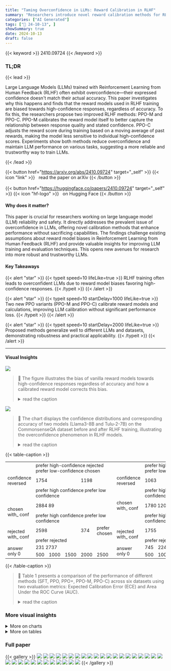 ```yaml
---
title: "Taming Overconfidence in LLMs: Reward Calibration in RLHF"
summary: "Researchers introduce novel reward calibration methods for RLHF, effectively reducing LLM overconfidence and enhancing reliability without sacrificing performance."
categories: ["AI Generated"]
tags: ["🔖 24-10-13", ]
showSummary: true
date: 2024-10-13
draft: false
---
```


{{< keyword >}} 2410.09724 {{< /keyword >}}

### TL;DR


{{< lead >}}

Large Language Models (LLMs) trained with Reinforcement Learning from Human Feedback (RLHF) often exhibit overconfidence—their expressed confidence doesn't match their actual accuracy. This paper investigates why this happens and finds that the reward models used in RLHF training are biased towards high-confidence responses, regardless of accuracy.  To fix this, the researchers propose two improved RLHF methods: PPO-M and PPO-C. PPO-M calibrates the reward model itself to better capture the relationship between response quality and stated confidence. PPO-C adjusts the reward score during training based on a moving average of past rewards, making the model less sensitive to individual high-confidence scores. Experiments show both methods reduce overconfidence and maintain LLM performance on various tasks, suggesting a more reliable and trustworthy way to train LLMs.

{{< /lead >}}


{{< button href="https://arxiv.org/abs/2410.09724" target="_self" >}}
{{< icon "link" >}} &nbsp; read the paper on arXiv
{{< /button >}}
<br><br>
{{< button href="https://huggingface.co/papers/2410.09724" target="_self" >}}
{{< icon "hf-logo" >}} &nbsp; on Hugging Face
{{< /button >}}

#### Why does it matter?
This paper is crucial for researchers working on large language model (LLM) reliability and safety.  It directly addresses the prevalent issue of overconfidence in LLMs, offering novel calibration methods that enhance performance without sacrificing capabilities.  The findings challenge existing assumptions about reward model biases in Reinforcement Learning from Human Feedback (RLHF) and provide valuable insights for improving LLM training and evaluation techniques. This opens new avenues for research into more robust and trustworthy LLMs.
#### Key Takeaways

{{< alert "star" >}}
{{< typeit speed=10 lifeLike=true >}} RLHF training often leads to overconfident LLMs due to reward model biases favoring high-confidence responses. {{< /typeit >}}
{{< /alert >}}

{{< alert "star" >}}
{{< typeit speed=10 startDelay=1000 lifeLike=true >}} Two new PPO variants (PPO-M and PPO-C) calibrate reward models and calculations, improving LLM calibration without significant performance loss. {{< /typeit >}}
{{< /alert >}}

{{< alert "star" >}}
{{< typeit speed=10 startDelay=2000 lifeLike=true >}} Proposed methods generalize well to different LLMs and datasets, demonstrating robustness and practical applicability. {{< /typeit >}}
{{< /alert >}}

------
#### Visual Insights



![](https://ai-paper-reviewer.com/2410.09724/figures_2_0.png)

> 🔼 The figure illustrates the bias of vanilla reward models towards high-confidence responses regardless of accuracy and how a calibrated reward model corrects this bias.
> <details>
> <summary>read the caption</summary>
> Figure 1: (Top): Illustration of verbalized confidence generation. An LLM incorrectly answers a question with high confidence. (Bottom): Comparison between reward scores from a vanilla-trained reward model Llama-3-8b-rm-mixture and our calibrated reward model Llama-3-8b-crm. The vanilla model shows bias towards high confidence though the answer is incorrect. Our calibrated reward model correctly assigns a higher reward to the low confidence for the incorrect answer.
> </details>





![](https://ai-paper-reviewer.com/2410.09724/charts_3_0.png)

> 🔼 The chart displays the confidence distributions and corresponding accuracy of two models (Llama3-8B and Tulu-2-7B) on the CommonsenseQA dataset before and after RLHF training, illustrating the overconfidence phenomenon in RLHF models.
> <details>
> <summary>read the caption</summary>
> Figure 2: Confidence distributions and corresponding accuracy of two models on CommonsenseQA before and after RLHF. Darker color means more samples fall in that confidence bin. The red dashed line indicates perfect calibration.
> </details>





{{< table-caption >}}
<table id='2' style='font-size:14px'><tr><td></td><td colspan="5">prefer high-confidence rejected prefer low-confidence chosen</td><td></td><td colspan="5">prefer high-confidence rejected prefer low-confidence chosen</td></tr><tr><td>confidence reversed</td><td colspan="3">1754</td><td colspan="2">1198</td><td>confidence reversed</td><td colspan="2">1063</td><td colspan="3">1922</td></tr><tr><td></td><td colspan="5">prefer high confidence prefer low confidence</td><td></td><td colspan="5">prefer high confidence prefer low confidence</td></tr><tr><td rowspan="2">chosen with_ conf</td><td colspan="5">2884 89</td><td>chosen with_ conf</td><td colspan="5">1780 1205</td></tr><tr><td colspan="5">prefer high confidence prefer low confidence</td><td></td><td colspan="5">prefer high confidence prefer low confidence</td></tr><tr><td rowspan="2">rejected with_ conf</td><td colspan="3">2598</td><td>374</td><td>prefer chosen</td><td rowspan="2">rejected with_ conf</td><td colspan="3">1755</td><td colspan="2">1222</td></tr><tr><td colspan="5">prefer rejected</td><td colspan="5">prefer rejected prefer chosen</td></tr><tr><td rowspan="2">answer only 0</td><td colspan="5">231 2737</td><td rowspan="2">answer only 0</td><td>745</td><td colspan="4">2240</td></tr><tr><td>500</td><td>1000</td><td>1500</td><td>2000</td><td>2500</td><td>500</td><td>1000</td><td>1500</td><td>2000</td><td>2500</td></tr></table>{{< /table-caption >}}

> 🔼 Table 1 presents a comparison of the performance of different methods (SFT, PPO, PPO+, PPO-M, PPO-C) across six datasets using two evaluation metrics: Expected Calibration Error (ECE) and Area Under the ROC Curve (AUC).
> <details>
> <summary>read the caption</summary>
> Table 1: Performance comparison across various methods on six datasets. SFT: Supervised Fine-Tuned checkpoints, serving as the starting points for all methods. PPO†: an ablation of our PPO-M method which uses vanilla reward model in PPO training but on our modified dataset (with confidence-query system prompts).
> </details>



### More visual insights



<details>
<summary>More on charts
</summary>


![](https://ai-paper-reviewer.com/2410.09724/charts_7_0.png)

> 🔼 The chart compares preference distributions for calibrated versus pre-calibrated reward models across conditions where responses were chosen or rejected, and confidence scores were high or low.
> <details>
> <summary>read the caption</summary>
> Figure 20: Comparison of preference distributions between the calibrated reward model Llama-3-8b-crm and the pre-calibrated version Llama-3-8b-rm-mixture on two modes: CHOSEN_WITH_CONF and REJECTED_WITH_CONF.
> </details>


![](https://ai-paper-reviewer.com/2410.09724/charts_25_0.png)

> 🔼 The chart displays the confidence distributions and corresponding accuracy of two models (Llama-3-8B and Tulu-2-7B) on the CommonsenseQA dataset before and after RLHF training, illustrating the overconfidence phenomenon in RLHF-LLMs.
> <details>
> <summary>read the caption</summary>
> Figure 2: Confidence distributions and corresponding accuracy of two models on CommonsenseQA before and after RLHF. Darker color means more samples fall in that confidence bin. The red dashed line indicates perfect calibration.
> </details>


![](https://ai-paper-reviewer.com/2410.09724/charts_25_1.png)

> 🔼 Figure 2 presents the confidence distributions and corresponding accuracy of two models (Llama-3-8B and Tulu-2-7B) on CommonsenseQA, comparing their performance before and after RLHF training.
> <details>
> <summary>read the caption</summary>
> Figure 2: Confidence distributions and corresponding accuracy of two models on CommonsenseQA before and after RLHF. Darker color means more samples fall in that confidence bin. The red dashed line indicates perfect calibration.
> </details>


![](https://ai-paper-reviewer.com/2410.09724/charts_25_2.png)

> 🔼 The chart displays the accuracy within confidence bins for two language models (Llama-3-8b and Tulu-2) on a professional knowledge dataset, before and after reinforcement learning from human feedback (RLHF).
> <details>
> <summary>read the caption</summary>
> Figure 14: Confidence distributions of two models on Professional Knowledge before and after RLHF.
> </details>


![](https://ai-paper-reviewer.com/2410.09724/charts_25_3.png)

> 🔼 The chart displays the confidence distributions and corresponding accuracy of two models (Llama-3-8B and Tulu-2-7B) on CommonsenseQA before and after RLHF, showing the overconfidence phenomenon in RLHF models.
> <details>
> <summary>read the caption</summary>
> Figure 2: Confidence distributions and corresponding accuracy of two models on CommonsenseQA before and after RLHF. Darker color means more samples fall in that confidence bin. The red dashed line indicates perfect calibration.
> </details>


![](https://ai-paper-reviewer.com/2410.09724/charts_25_4.png)

> 🔼 The chart displays the accuracy within bins versus confidence for two models (Llama-3-8b and Tulu-2) on the Professional Knowledge dataset, before and after Reinforcement Learning from Human Feedback (RLHF).
> <details>
> <summary>read the caption</summary>
> Figure 14: Confidence distributions of two models on Professional Knowledge before and after RLHF.
> </details>


![](https://ai-paper-reviewer.com/2410.09724/charts_25_5.png)

> 🔼 The chart displays the confidence distributions and corresponding accuracy of two models (Llama3-8B and Tulu-2-7B) on the CommonsenseQA dataset before and after RLHF training, illustrating the overconfidence phenomenon in RLHF-LLMs.
> <details>
> <summary>read the caption</summary>
> Figure 2: Confidence distributions and corresponding accuracy of two models on CommonsenseQA before and after RLHF. Darker color means more samples fall in that confidence bin. The red dashed line indicates perfect calibration.
> </details>


![](https://ai-paper-reviewer.com/2410.09724/charts_26_0.png)

> 🔼 The chart displays the confidence distributions and accuracy of two models (Llama-3-8B and Tulu-2-7B) on the CommonsenseQA dataset before and after Reinforcement Learning from Human Feedback (RLHF), showing the overconfidence phenomenon in RLHF models.
> <details>
> <summary>read the caption</summary>
> Figure 2: Confidence distributions and corresponding accuracy of two models on CommonsenseQA before and after RLHF. Darker color means more samples fall in that confidence bin. The red dashed line indicates perfect calibration.
> </details>


![](https://ai-paper-reviewer.com/2410.09724/charts_26_1.png)

> 🔼 The chart displays the confidence distributions and corresponding accuracy of two models (Llama3-8B and Tulu-2-7B) on the CommonsenseQA dataset before and after RLHF training, illustrating the overconfidence phenomenon in RLHF-LLMs.
> <details>
> <summary>read the caption</summary>
> Figure 2: Confidence distributions and corresponding accuracy of two models on CommonsenseQA before and after RLHF. Darker color means more samples fall in that confidence bin. The red dashed line indicates perfect calibration.
> </details>


![](https://ai-paper-reviewer.com/2410.09724/charts_27_0.png)

> 🔼 The chart displays the preference distributions of two reward models (ArmoRM-Llama3-8B-v0.1 and Tulu-2-DPO-7B) across four different conditions showing the models' bias toward high-confidence responses regardless of the response's correctness.
> <details>
> <summary>read the caption</summary>
> Figure 3: Preference distributions for ArmoRM-Llama3-8B-v0.1, a reward model for PPO training (left) and Tulu-2-DPO-7B, a DPO model (right) on the modified RewardBench dataset across four modes. From top to bottom: CONFIDENCE_REVERSED, CHOSEN_WITH_CONF, REJECTED_WITH_CONF, ANSWER_ONLY. Red bar indicates the preference for a rejected or high-confidence response, and blue bar indicates the preference for a chosen or low-confidence response.
> </details>


![](https://ai-paper-reviewer.com/2410.09724/charts_27_1.png)

> 🔼 The chart compares preference distributions for vanilla and calibrated reward models on the modified RewardBench dataset across four different modes, showing a bias towards high-confidence responses in the vanilla model.
> <details>
> <summary>read the caption</summary>
> Figure 3: Preference distributions for ArmoRM-Llama3-8B-v0.1, a reward model for PPO training (left) and Tulu-2-DPO-7B, a DPO model (right) on the modified RewardBench dataset across four modes. From top to bottom: CONFIDENCE_REVERSED, CHOSEN_WITH_CONF, REJECTED_WITH_CONF, ANSWER_ONLY. Red bar indicates the preference for a rejected or high-confidence response, and blue bar indicates the preference for a chosen or low-confidence response.
> </details>


![](https://ai-paper-reviewer.com/2410.09724/charts_27_2.png)

> 🔼 The chart compares the preference distributions of two reward models (ArmoRM-Llama3-8B-v0.1 and Tulu-2-DPO-7B) across four different scenarios, showing a bias towards high confidence responses.
> <details>
> <summary>read the caption</summary>
> Figure 3: Preference distributions for ArmoRM-Llama3-8B-v0.1, a reward model for PPO training (left) and Tulu-2-DPO-7B, a DPO model (right) on the modified RewardBench dataset across four modes. From top to bottom: CONFIDENCE_REVERSED, CHOSEN_WITH_CONF, REJECTED_WITH_CONF, ANSWER_ONLY. Red bar indicates the preference for a rejected or high-confidence response, and blue bar indicates the preference for a chosen or low-confidence response.
> </details>


![](https://ai-paper-reviewer.com/2410.09724/charts_27_3.png)

> 🔼 The chart compares preference distributions for vanilla and calibrated reward models across four scenarios, showing a bias towards high confidence responses in vanilla models.
> <details>
> <summary>read the caption</summary>
> Figure 3: Preference distributions for ArmoRM-Llama3-8B-v0.1, a reward model for PPO training (left) and Tulu-2-DPO-7B, a DPO model (right) on the modified RewardBench dataset across four modes. From top to bottom: CONFIDENCE_REVERSED, CHOSEN_WITH_CONF, REJECTED_WITH_CONF, ANSWER_ONLY. Red bar indicates the preference for a rejected or high-confidence response, and blue bar indicates the preference for a chosen or low-confidence response.
> </details>


![](https://ai-paper-reviewer.com/2410.09724/charts_28_0.png)

> 🔼 The chart displays preference distributions for two reward models (ArmoRM-Llama3-8B-v0.1 and Tulu-2-DPO-7B) across four conditions of the modified RewardBench dataset, showing reward model biases toward high confidence responses regardless of correctness.
> <details>
> <summary>read the caption</summary>
> Figure 3: Preference distributions for ArmoRM-Llama3-8B-v0.1, a reward model for PPO training (left) and Tulu-2-DPO-7B, a DPO model (right) on the modified RewardBench dataset across four modes. From top to bottom: CONFIDENCE_REVERSED, CHOSEN_WITH_CONF, REJECTED_WITH_CONF, ANSWER_ONLY. Red bar indicates the preference for a rejected or high-confidence response, and blue bar indicates the preference for a chosen or low-confidence response.
> </details>


![](https://ai-paper-reviewer.com/2410.09724/charts_28_1.png)

> 🔼 The chart compares the preference distributions of two reward models (ArmoRM-Llama3-8B-v0.1 and Tulu-2-DPO-7B) across four different conditions, revealing a bias towards high-confidence responses.
> <details>
> <summary>read the caption</summary>
> Figure 3: Preference distributions for ArmoRM-Llama3-8B-v0.1, a reward model for PPO training (left) and Tulu-2-DPO-7B, a DPO model (right) on the modified RewardBench dataset across four modes. From top to bottom: CONFIDENCE_REVERSED, CHOSEN_WITH_CONF, REJECTED_WITH_CONF, ANSWER_ONLY. Red bar indicates the preference for a rejected or high-confidence response, and blue bar indicates the preference for a chosen or low-confidence response.
> </details>


![](https://ai-paper-reviewer.com/2410.09724/charts_28_2.png)

> 🔼 The chart compares the preference distributions of two reward models (ArmoRM-Llama3-8B-v0.1 and Tulu-2-DPO-7B) across four different scenarios, showing a bias towards high-confidence responses regardless of correctness.
> <details>
> <summary>read the caption</summary>
> Figure 3: Preference distributions for ArmoRM-Llama3-8B-v0.1, a reward model for PPO training (left) and Tulu-2-DPO-7B, a DPO model (right) on the modified RewardBench dataset across four modes. From top to bottom: CONFIDENCE_REVERSED, CHOSEN_WITH_CONF, REJECTED_WITH_CONF, ANSWER_ONLY. Red bar indicates the preference for a rejected or high-confidence response, and blue bar indicates the preference for a chosen or low-confidence response.
> </details>


![](https://ai-paper-reviewer.com/2410.09724/charts_29_0.png)

> 🔼 The chart compares the preference distributions of vanilla and calibrated reward models across different scenarios, revealing a bias toward high-confidence responses in vanilla models.
> <details>
> <summary>read the caption</summary>
> Figure 3: Preference distributions for ArmoRM-Llama3-8B-v0.1, a reward model for PPO training (left) and Tulu-2-DPO-7B, a DPO model (right) on the modified RewardBench dataset across four modes. From top to bottom: CONFIDENCE_REVERSED, CHOSEN_WITH_CONF, REJECTED_WITH_CONF, ANSWER_ONLY. Red bar indicates the preference for a rejected or high-confidence response, and blue bar indicates the preference for a chosen or low-confidence response.
> </details>


![](https://ai-paper-reviewer.com/2410.09724/charts_29_1.png)

> 🔼 The chart compares the preference distributions of vanilla and calibrated reward models on the modified RewardBench dataset across four different scenarios.
> <details>
> <summary>read the caption</summary>
> Figure 3: Preference distributions for ArmoRM-Llama3-8B-v0.1, a reward model for PPO training (left) and Tulu-2-DPO-7B, a DPO model (right) on the modified RewardBench dataset across four modes. From top to bottom: CONFIDENCE_REVERSED, CHOSEN_WITH_CONF, REJECTED_WITH_CONF, ANSWER_ONLY. Red bar indicates the preference for a rejected or high-confidence response, and blue bar indicates the preference for a chosen or low-confidence response.
> </details>


![](https://ai-paper-reviewer.com/2410.09724/charts_29_2.png)

> 🔼 The chart compares the preference distributions of two reward models (ArmoRM-Llama3-8B-v0.1 and Tulu-2-DPO-7B) across four different experimental conditions, revealing their biases toward high-confidence responses.
> <details>
> <summary>read the caption</summary>
> Figure 3: Preference distributions for ArmoRM-Llama3-8B-v0.1, a reward model for PPO training (left) and Tulu-2-DPO-7B, a DPO model (right) on the modified RewardBench dataset across four modes. From top to bottom: CONFIDENCE_REVERSED, CHOSEN_WITH_CONF, REJECTED_WITH_CONF, ANSWER_ONLY. Red bar indicates the preference for a rejected or high-confidence response, and blue bar indicates the preference for a chosen or low-confidence response.
> </details>


![](https://ai-paper-reviewer.com/2410.09724/charts_30_0.png)

> 🔼 The chart compares the preference distributions for chosen and rejected responses with high and low confidence scores between a calibrated and pre-calibrated reward model.
> <details>
> <summary>read the caption</summary>
> Figure 20: Comparison of preference distributions between the calibrated reward model Llama-3-8b-crm and the pre-calibrated version Llama-3-8b-rm-mixture on two modes: CHOSEN_WITH_CONF and REJECTED_WITH_CONF.
> </details>


![](https://ai-paper-reviewer.com/2410.09724/charts_30_1.png)

> 🔼 The chart compares the preference distributions of calibrated and pre-calibrated reward models for chosen and rejected responses with high and low confidence scores.
> <details>
> <summary>read the caption</summary>
> Figure 21: Comparison of preference distributions between the calibrated reward model Mistral-7B-crm and the pre-calibrated version Mistral-7B-RM on two modes: CHOSEN_WITH_CONF and REJECTED_WITH_CONF.
> </details>


![](https://ai-paper-reviewer.com/2410.09724/charts_30_2.png)

> 🔼 The chart compares preference distributions for calibrated versus pre-calibrated reward models across 'chosen with confidence' and 'rejected with confidence' response categories.
> <details>
> <summary>read the caption</summary>
> Figure 20: Comparison of preference distributions between the calibrated reward model Llama-3-8b-crm and the pre-calibrated version Llama-3-8b-rm-mixture on two modes: CHOSEN_WITH_CONF and REJECTED_WITH_CONF.
> </details>


</details>



<details>
<summary>More on tables
</summary>


{{< table-caption >}}
<br><table id='3' style='font-size:14px'><tr><td>Model</td><td>Method</td><td>MT-Bench ↑</td><td>Arena-Hard ↑</td></tr><tr><td rowspan="5">Llama3-8B</td><td>SFT</td><td>7.34</td><td>10.0</td></tr><tr><td>PPO</td><td>8.00</td><td>14.6</td></tr><tr><td>PPOt</td><td>7.81</td><td>13.4</td></tr><tr><td>PPO-M</td><td>8.05</td><td>14.1</td></tr><tr><td>PPO-C</td><td>8.05</td><td>14.1</td></tr><tr><td rowspan="5">Mistral-7B</td><td>SFT</td><td>7.65</td><td>9.2</td></tr><tr><td>PPO</td><td>7.84</td><td>10.5</td></tr><tr><td>PPO�</td><td>7.83</td><td>11.7</td></tr><tr><td>PPO-M</td><td>7.95</td><td>9.9</td></tr><tr><td>PPO-C</td><td>7.98</td><td>11.8</td></tr></table>{{< /table-caption >}}
> 🔼 Table 1 presents a performance comparison of different methods (SFT, PPO, PPO+, PPO-M, PPO-C) across six datasets, evaluating expected calibrated error (ECE), area under the ROC curve (AUC), and accuracy (ACC).
> <details>
> <summary>read the caption</summary>
> Table 1: Performance comparison across various methods on six datasets. SFT: Supervised Fine-Tuned checkpoints, serving as the starting points for all methods. PPO†: an ablation of our PPO-M method which uses vanilla reward model in PPO training but on our modified dataset (with confidence-query system prompts).
> </details>

{{< table-caption >}}
<br><table id='13' style='font-size:14px'><tr><td>Model</td><td>Method</td><td>MT-Bench ↑</td><td>Arena-Hard ↑</td></tr><tr><td rowspan="4">Mistral-7B</td><td>SFT</td><td>7.65</td><td>9.2</td></tr><tr><td>DPO</td><td>7.83</td><td>13.4</td></tr><tr><td>DPOt</td><td>7.83</td><td>14.3</td></tr><tr><td>CDPO</td><td>7.85</td><td>15.9</td></tr></table>{{< /table-caption >}}
> 🔼 The table presents a performance comparison of different methods (SFT, PPO, PPO+, PPO-M, PPO-C) on six datasets using two model families (Llama3-8B and Mistral-7B) across different prompting strategies (Direct Answers and Zero-Shot Chain-of-Thought).
> <details>
> <summary>read the caption</summary>
> Table 1: Performance comparison across various methods on six datasets. SFT: Supervised Fine-Tuned checkpoints, serving as the starting points for all methods. PPO†: an ablation of our PPO-M method which uses vanilla reward model in PPO training but on our modified dataset (with confidence-query system prompts).
> </details>

{{< table-caption >}}
<table id='1' style='font-size:14px'><tr><td rowspan="2" colspan="2">Methods</td><td colspan="3">GSM8K</td><td colspan="3">SciQ</td><td colspan="3">CommonsenseQA</td></tr><tr><td>ECE ↓</td><td>AUC ↑</td><td>ACC ↑</td><td>ECE ↓</td><td>AUC ↑</td><td>ACC ↑</td><td>ECE ↓</td><td>AUC ↑</td><td>ACC↑</td></tr><tr><td rowspan="8">DA CoT</td><td>SFT</td><td>0.8628</td><td>0.5747</td><td>0.0902</td><td>0.0952</td><td>0.5877</td><td>0.882</td><td>0.1634</td><td>0.56</td><td>0.774</td></tr><tr><td>DPO</td><td>0.8704</td><td>0.5916</td><td>0.0887</td><td>0.0845</td><td>0.581</td><td>0.892</td><td>0.177</td><td>0.5744</td><td>0.7682</td></tr><tr><td>DPOt</td><td>0.8057</td><td>0.5409</td><td>0.0826</td><td>0.0149</td><td>0.5215</td><td>0.884</td><td>0.1157</td><td>0.5491</td><td>0.7772</td></tr><tr><td>CDPO</td><td>0.6767</td><td>0.6163</td><td>0.0781</td><td>0.0967</td><td>0.7236</td><td>0.89</td><td>0.0513</td><td>0.6165</td><td>0.7666</td></tr><tr><td>SFT</td><td>0.4124</td><td>0.5277</td><td>0.5785</td><td>0.1124</td><td>0.6238</td><td>0.872</td><td>0.1908</td><td>0.6205</td><td>0.7518</td></tr><tr><td>DPO</td><td>0.4184</td><td>0.5253</td><td>0.5716</td><td>0.094</td><td>0.5837</td><td>0.896</td><td>0.1849</td><td>0.6145</td><td>0.7625</td></tr><tr><td>DPO†</td><td>0.3456</td><td>0.5953</td><td>0.5989</td><td>0.0214</td><td>0.6687</td><td>0.898</td><td>0.0916</td><td>0.6553</td><td>0.7764</td></tr><tr><td>CDPO</td><td>0.1889</td><td>0.7178</td><td>0.6164</td><td>0.0553</td><td>0.7623</td><td>0.883</td><td>0.0676</td><td>0.6498</td><td>0.7633</td></tr><tr><td rowspan="2" colspan="2">Methods</td><td colspan="3">TruthfulQA</td><td colspan="3">Object Counting</td><td colspan="3">Professional Knowledge</td></tr><tr><td>ECE ↓</td><td>AUC ↑</td><td>ACC ↑</td><td>ECE ↓</td><td>AUC ↑</td><td>ACC ↑</td><td>ECE ↓</td><td>AUC ↑</td><td>ACC ↑</td></tr><tr><td rowspan="4">DA</td><td>SFT</td><td>0.3307</td><td>0.5755</td><td>0.5704</td><td>0.5083</td><td>0.4989</td><td>0.491</td><td>0.4134</td><td>0.5018</td><td>0.5031</td></tr><tr><td>DPO</td><td>0.2912</td><td>0.5725</td><td>0.6181</td><td>0.5149</td><td>0.501</td><td>0.485</td><td>0.4321</td><td>0.4967</td><td>0.4913</td></tr><tr><td>DPOt</td><td>0.2124</td><td>0.5674</td><td>0.6487</td><td>0.4336</td><td>0.5436</td><td>0.485</td><td>0.3649</td><td>0.5208</td><td>0.5091</td></tr><tr><td>CDPO</td><td>0.104</td><td>0.6225</td><td>0.661</td><td>0.3955</td><td>0.5304</td><td>0.491</td><td>0.2574</td><td>0.5451</td><td>0.4972</td></tr><tr><td rowspan="4">CoT</td><td>SFT</td><td>0.3657</td><td>0.6067</td><td>0.5398</td><td>0.4862</td><td>0.5072</td><td>0.5120</td><td>0.4863</td><td>0.5369</td><td>0.4554</td></tr><tr><td>DPO</td><td>0.3251</td><td>0.629</td><td>0.6022</td><td>0.4581</td><td>0.5003</td><td>0.5430</td><td>0.4950</td><td>0.5314</td><td>0.4609</td></tr><tr><td>DPO†</td><td>0.2169</td><td>0.6176</td><td>0.6377</td><td>0.4037</td><td>0.5585</td><td>0.539</td><td>0.3679</td><td>0.5587</td><td>0.4961</td></tr><tr><td>CDPO</td><td>0.1756</td><td>0.685</td><td>0.6193</td><td>0.322</td><td>0.5139</td><td>0.553</td><td>0.2917</td><td>0.614</td><td>0.4817</td></tr></table>{{< /table-caption >}}
> 🔼 The table presents a performance comparison of different methods (SFT, PPO, PPO+, PPO-M, PPO-C) across six datasets using two evaluation metrics (ECE and AUC).
> <details>
> <summary>read the caption</summary>
> Table 1: Performance comparison across various methods on six datasets. SFT: Supervised Fine-Tuned checkpoints, serving as the starting points for all methods. PPO†: an ablation of our PPO-M method which uses vanilla reward model in PPO training but on our modified dataset (with confidence-query system prompts).
> </details>

{{< table-caption >}}
<table id='3' style='font-size:16px'><tr><td>Dataset</td><td>Threhold</td></tr><tr><td>angila/tiadiabel-capybara-dpo-7k-bonarized Daniele & Suphavadeeprasit 2023</td><td>1</td></tr><tr><td>RLHFlowCodeUIraFeedback-standand Weyssow et al. 2024</td><td>3</td></tr><tr><td>angihablibafeedrack-binal_zed-prefaces-deancesed Bartolome et al. 2023</td><td>3.5</td></tr><tr><td>RLHFlowHelpsteer-preference-standand Wang et al. 2023</td><td>2.5</td></tr><tr><td>RLHFlow/Helpsteer2-standard Wang et al. 2024d</td><td>2</td></tr><tr><td>RLHFlow/Orca-distibalel-standard Lian et al. 2023</td><td>2.0</td></tr><tr><td>RLHFlow/SHP-standard Ethayarajh et al. 2022</td><td>50</td></tr><tr><td>RLHFlow/HH-RLHF-Helpful-standard Bai et al. 2022</td><td>NA</td></tr><tr><td>RLHFlow/Argilla-Math-DPO-scandard</td><td>1</td></tr><tr><td>RLHFlow/PKU-SafeRLHF-30K-standand Ji et al. 2024</td><td>NA</td></tr><tr><td>CyberNative/Code_ Vulnerability_Security _DPO</td><td>NA</td></tr><tr><td>fblgit/simple-math-DPO Murias 2024</td><td>NA</td></tr></table>{{< /table-caption >}}
> 🔼 Table 1 presents a comparison of the performance of several methods on six different datasets, showing the expected calibrated error (ECE), area under the receiver operating characteristic curve (AUC), and accuracy (ACC).
> <details>
> <summary>read the caption</summary>
> Table 1: Performance comparison across various methods on six datasets. SFT: Supervised Fine-Tuned checkpoints, serving as the starting points for all methods. PPO†: an ablation of our PPO-M method which uses vanilla reward model in PPO training but on our modified dataset (with confidence-query system prompts).
> </details>

{{< table-caption >}}
<table id='2' style='font-size:14px'><tr><td>Parameter</td><td>Mistral-7B</td></tr><tr><td>Train BS</td><td>512</td></tr><tr><td>Micro Train BS</td><td>1</td></tr><tr><td>Learning Rate</td><td>2e-6</td></tr><tr><td>Max Length</td><td>8192</td></tr><tr><td>LR Scheduler</td><td>cosine_with_min_lr</td></tr><tr><td>Warmup Ratio</td><td>0.03</td></tr><tr><td>Optimizer</td><td>AdamW</td></tr><tr><td>Weight Decay</td><td>0.01</td></tr><tr><td>Epoch</td><td>2</td></tr></table>{{< /table-caption >}}
> 🔼 Table 1 presents a performance comparison of different methods on six datasets, evaluating Expected Calibration Error (ECE) and Area Under the ROC Curve (AUC) to assess calibration and accuracy.
> <details>
> <summary>read the caption</summary>
> Table 1: Performance comparison across various methods on six datasets. SFT: Supervised Fine-Tuned checkpoints, serving as the starting points for all methods. PPO†: an ablation of our PPO-M method which uses vanilla reward model in PPO training but on our modified dataset (with confidence-query system prompts).
> </details>

{{< table-caption >}}
<table id='8' style='font-size:16px'><tr><td>Parameter</td><td>Llama3-8b-crm</td><td>Mistral-7B-crm</td></tr><tr><td>Train BS</td><td>256</td><td>256</td></tr><tr><td>Micro Train BS</td><td>1</td><td>1</td></tr><tr><td>Learning Rate</td><td>9e-6</td><td>5e-6</td></tr><tr><td>Max Length</td><td>8192</td><td>8192</td></tr><tr><td>LR Scheduler</td><td>cosine_with_min_lr</td><td>cosine_with_min_lr</td></tr><tr><td>Warmup Ratio</td><td>0.03</td><td>0.03</td></tr><tr><td>Optimizer</td><td>Adam</td><td>Adam</td></tr><tr><td>Epoch</td><td>1</td><td>2</td></tr></table>{{< /table-caption >}}
> 🔼 Table 1 presents the performance comparison across six different datasets for five distinct methods: SFT, PPO, PPO+, PPO-M, and PPO-C, evaluating two metrics: ECE and AUC.
> <details>
> <summary>read the caption</summary>
> Table 1: Performance comparison across various methods on six datasets. SFT: Supervised Fine-Tuned checkpoints, serving as the starting points for all methods. PPO†: an ablation of our PPO-M method which uses vanilla reward model in PPO training but on our modified dataset (with confidence-query system prompts).
> </details>

{{< table-caption >}}
<table id='2' style='font-size:18px'><tr><td>Parameter</td><td>Llama3-8B</td><td>Mistral-7B</td></tr><tr><td>Train BS</td><td>64</td><td>64</td></tr><tr><td>Micro Train BS</td><td>2</td><td>2</td></tr><tr><td>Micro Rollout BS</td><td>4</td><td>4</td></tr><tr><td>Rollout BS</td><td>512</td><td>512</td></tr><tr><td>Prompt max len</td><td>1024</td><td>1024</td></tr><tr><td>Generate max len</td><td>1024</td><td>1024</td></tr><tr><td>Actor Learning Rate</td><td>5e-7</td><td>1e-7</td></tr><tr><td>Critic Learning Rate</td><td>9e-6</td><td>1e-6</td></tr><tr><td>Actor Weight Decay</td><td>0.0</td><td>0.01</td></tr><tr><td>Critic Weight Decay</td><td>0.0</td><td>0.0</td></tr><tr><td>Init KL Conf</td><td>0.01</td><td>0.05</td></tr><tr><td>LR Scheduler</td><td>cosine_with_min_lr</td><td>cosine_with_min_lr</td></tr><tr><td>Warmup Ratio</td><td>0.03</td><td>0.03</td></tr><tr><td>Optimizer</td><td>Adam</td><td>Adam</td></tr><tr><td>Epoch</td><td>1</td><td>1</td></tr></table>{{< /table-caption >}}
> 🔼 This table presents a quantitative comparison of the performance of different methods (SFT, PPO, PPO+, PPO-M, and PPO-C) on six diverse datasets, evaluating their expected calibration error (ECE) and area under the receiver operating characteristic curve (AUC).
> <details>
> <summary>read the caption</summary>
> Table 1: Performance comparison across various methods on six datasets. SFT: Supervised Fine-Tuned checkpoints, serving as the starting points for all methods. PPO†: an ablation of our PPO-M method which uses vanilla reward model in PPO training but on our modified dataset (with confidence-query system prompts).
> </details>

{{< table-caption >}}
<table id='10' style='font-size:18px'><tr><td>Parameter</td><td>Llama3-8B</td><td>Mistral-7B</td></tr><tr><td>Train BS</td><td>128</td><td>128</td></tr><tr><td>Micro Train BS</td><td>1</td><td>1</td></tr><tr><td>Max Length</td><td>4096</td><td>4096</td></tr><tr><td>Learning Rate</td><td>3e-7</td><td>3e-7</td></tr><tr><td>Beta</td><td>0.01</td><td>0.01</td></tr><tr><td>Weight Decay</td><td>0.0</td><td>0.0</td></tr><tr><td>LR Scheduler</td><td>cosine_with_min_lr</td><td>cosine_with_min_lr</td></tr><tr><td>Warmup Ratio</td><td>0.03</td><td>0.03</td></tr><tr><td>Optimizer</td><td>Adam</td><td>Adam</td></tr><tr><td>Epoch</td><td>1</td><td>1</td></tr><tr><td>Zero Stage</td><td>3</td><td>2</td></tr><tr><td>Adam Offload</td><td>True</td><td>False</td></tr><tr><td>w (scaling coefficient)</td><td>1.0</td><td>0.5</td></tr></table>{{< /table-caption >}}
> 🔼 Table 1 presents the performance comparison of different methods (SFT, PPO, PPO+, PPO-M, and PPO-C) across six datasets, evaluating their Expected Calibration Error (ECE), Area Under the Receiver Operating Characteristic Curve (AUC), and accuracy.
> <details>
> <summary>read the caption</summary>
> Table 1: Performance comparison across various methods on six datasets. SFT: Supervised Fine-Tuned checkpoints, serving as the starting points for all methods. PPO†: an ablation of our PPO-M method which uses vanilla reward model in PPO training but on our modified dataset (with confidence-query system prompts).
> </details>

{{< table-caption >}}
<br><table id='1' style='font-size:14px'><tr><td></td></tr><tr><td>System Prompts:</td></tr><tr><td>For the following question, provide a step-by-step explanation of your thought process first, then offer your best answer and rate your confidence in the accuracy or helpfulness of each response on a scale from 0 to 10.</td></tr><tr><td>Use the format demonstrated below for your response. 、 、 、 Example Format:</td></tr><tr><td>Explanation: <Your detailed explanation here, outlining how you arrived at your answer.> Answer: < Insert your concise answer here, which should include a {answer_type} (e.g., {demo})></td></tr><tr><td>Confidence: < Insert your numerical confidence level from 0 to 10, reflecting how certain you are that your answer is correct.> 、 、 、</td></tr><tr><td>Ensure that your response strictly adheres to this format. Explicitly include the words 'Explanation:', 'Answer:', and 'Confidence:' in your response.</td></tr><tr><td>User Prompt:</td></tr><tr><td>Question: James decides to run 3 sprints 3 times a week. He runs 60 meters each sprint. How many total meters does he run a week?</td></tr><tr><td>Model Output:</td></tr><tr><td>Explanation: James runs 3 sprints of 60 meters each, and he does this 3 times a week. Therefore, runs 3 sprints * 60 meters per sprint = 180 meters per session. Since he does this 3 times a he runs total of 180 meters/session * 3 sessions = 540 meters in a week.</td></tr><tr><td>he week, a Answer: 540 meters Confidence: 10</td></tr></table>{{< /table-caption >}}
> 🔼 Table 1 presents the performance comparison of different methods (SFT, PPO, PPO+, PPO-M, PPO-C) on six datasets, evaluating Expected Calibration Error (ECE) and Area Under the Curve (AUC) for both direct answer and zero-shot chain-of-thought prompting strategies.
> <details>
> <summary>read the caption</summary>
> Table 1: Performance comparison across various methods on six datasets. SFT: Supervised Fine-Tuned checkpoints, serving as the starting points for all methods. PPO†: an ablation of our PPO-M method which uses vanilla reward model in PPO training but on our modified dataset (with confidence-query system prompts).
> </details>

{{< table-caption >}}
<table id='10' style='font-size:14px'><tr><td rowspan="3">confidence reversed</td><td colspan="5">prefer high-confidence rejected prefer low-confidence chosen</td></tr><tr><td colspan="2">1156</td><td colspan="3">1827</td></tr><tr><td colspan="2">prefer high confidence</td><td colspan="2">prefer low confidence</td><td></td></tr><tr><td rowspan="2">chosen with_conf</td><td colspan="4">2242</td><td>742</td></tr><tr><td colspan="2">prefer high confidence</td><td colspan="3">prefer low confidence</td></tr><tr><td rowspan="2">rejected with_ conf</td><td colspan="4">2225</td><td>756</td></tr><tr><td colspan="2">prefer rejected</td><td colspan="3">prefer chosen</td></tr><tr><td rowspan="2">answer only 0</td><td>721</td><td colspan="4">2264</td></tr><tr><td>500</td><td>1000</td><td>1500</td><td>2000</td><td>2500</td></tr></table>{{< /table-caption >}}
> 🔼 Table 1 presents a quantitative comparison of the performance of different methods (SFT, PPO, PPO+, PPO-M, PPO-C) across six datasets, evaluating Expected Calibration Error (ECE) and Area Under the ROC Curve (AUC) to assess calibration and overall accuracy.
> <details>
> <summary>read the caption</summary>
> Table 1: Performance comparison across various methods on six datasets. SFT: Supervised Fine-Tuned checkpoints, serving as the starting points for all methods. PPO†: an ablation of our PPO-M method which uses vanilla reward model in PPO training but on our modified dataset (with confidence-query system prompts).
> </details>

{{< table-caption >}}
<table id='0' style='font-size:14px'><tr><td rowspan="2">w</td><td rowspan="2">MT-Bench</td><td colspan="3">GSM8K</td><td colspan="3">SciQ</td><td colspan="3">CommonsenseQA</td></tr><tr><td>ECE ↓</td><td>AUC ↑</td><td>ACC ↑</td><td>ECE ↓</td><td>AUC ↑</td><td>ACC ↑</td><td>ECE ↓</td><td>AUC ↑</td><td>ACC↑</td></tr><tr><td>0.5</td><td>8.05</td><td>0.8638</td><td>0.516</td><td>0.1031</td><td>0.0282</td><td>0.6513</td><td>0.904</td><td>0.1286</td><td>0.5621</td><td>0.7756</td></tr><tr><td>1.0</td><td>7.76</td><td>0.8261</td><td>0.501</td><td>0.1092</td><td>0.0075</td><td>0.5641</td><td>0.903</td><td>0.1025</td><td>0.5076</td><td>0.7805</td></tr><tr><td rowspan="2">w</td><td rowspan="2">MT-Bench</td><td colspan="3">TruthfulQA</td><td colspan="3">Object Counting</td><td colspan="3">Professional Knowledge</td></tr><tr><td>ECE ↓</td><td>AUC ↑</td><td>ACC ↑ I</td><td>ECE ↓</td><td>AUC ↑</td><td>ACC ↑</td><td>ECE ↓</td><td>AUC ↑</td><td>ACC ↑</td></tr><tr><td>0.5</td><td>8.05</td><td>0.4426</td><td>0.5303</td><td>0.4431</td><td>0.4839</td><td>0.5178</td><td>0.503</td><td>0.3949</td><td>0.4902</td><td>0.502</td></tr><tr><td>1.0</td><td>7.76</td><td>0.4271</td><td>0.5207</td><td>0.4345</td><td>0.4709</td><td>0.5318</td><td>0.505</td><td>0.388</td><td>0.5069</td><td>0.4883</td></tr></table>{{< /table-caption >}}
> 🔼 Table 1 presents a quantitative comparison of different methods (SFT, PPO, PPO+, PPO-M, and PPO-C) across six evaluation datasets, using ECE and AUC metrics to assess calibration and performance.
> <details>
> <summary>read the caption</summary>
> Table 1: Performance comparison across various methods on six datasets. SFT: Supervised Fine-Tuned checkpoints, serving as the starting points for all methods. PPO†: an ablation of our PPO-M method which uses vanilla reward model in PPO training but on our modified dataset (with confidence-query system prompts).
> </details>

{{< table-caption >}}
<table id='4' style='font-size:14px'><tr><td rowspan="2">Percentage</td><td rowspan="2">MT-Bench</td><td colspan="3">GSM8K</td><td colspan="3">SciQ</td><td colspan="3">CommonsenseQA</td></tr><tr><td>ECE ↓</td><td>AUC ↑</td><td>ACC ↑</td><td>ECE ↓</td><td>AUC ↑</td><td>ACC ↑</td><td>ECE ↓</td><td>AUC ↑</td><td>ACC ↑</td></tr><tr><td>0.25</td><td>8.05</td><td>0.8393</td><td>0.57</td><td>0.119</td><td>0.0267</td><td>0.6115</td><td>0.898</td><td>0.1206</td><td>0.5568</td><td>0.7707</td></tr><tr><td>0.5</td><td>7.88</td><td>0.86</td><td>0.5185</td><td>0.1031</td><td>0.0389</td><td>0.5829</td><td>0.896</td><td>0.134</td><td>0.5399</td><td>0.7682</td></tr><tr><td>1.0</td><td>7.74</td><td>0.8608</td><td>0.5065</td><td>0.1243</td><td>0.0471</td><td>0.7165</td><td>0.898</td><td>0.074</td><td>0.6341</td><td>0.7658</td></tr><tr><td rowspan="2">Percentage</td><td rowspan="2">MT-Bench</td><td colspan="3">TruthfulQA</td><td colspan="3">Object Counting</td><td colspan="3">Professional Knowledge</td></tr><tr><td>ECE ↓</td><td>AUC ↑</td><td>ACC ↑</td><td>ECE ↓</td><td>AUC ↑</td><td>ACC ↑</td><td>ECE ↓</td><td>AUC ↑</td><td>ACC↑</td></tr><tr><td>0.25</td><td>8.05</td><td>0.3991</td><td>0.5813</td><td>0.47</td><td>0.4789</td><td>0.5227</td><td>0.505</td><td>0.3848</td><td>0.4926</td><td>0.502</td></tr><tr><td>0.5</td><td>7.88</td><td>0.4453</td><td>0.5283</td><td>0.4357</td><td>0.5119</td><td>0.5413</td><td>0.473</td><td>0.3988</td><td>0.5221</td><td>0.4935</td></tr><tr><td>1.0</td><td>7.74</td><td>0.3438</td><td>0.5737</td><td>0.4786</td><td>0.5087</td><td>0.5052</td><td>0.487</td><td>0.3501</td><td>0.5184</td><td>0.502</td></tr></table>{{< /table-caption >}}
> 🔼 Table 1 presents a comparison of the performance of several methods on six datasets, showing the expected calibrated error (ECE), area under the receiver operating characteristic curve (AUC), and accuracy (ACC) for each method.
> <details>
> <summary>read the caption</summary>
> Table 1: Performance comparison across various methods on six datasets. SFT: Supervised Fine-Tuned checkpoints, serving as the starting points for all methods. PPO†: an ablation of our PPO-M method which uses vanilla reward model in PPO training but on our modified dataset (with confidence-query system prompts).
> </details>

{{< table-caption >}}
<br><table id='10' style='font-size:16px'><tr><td>Model</td><td>Method</td><td>MT-Bench ↑</td><td>Arena-Hard ↑</td></tr><tr><td rowspan="4">Llama3-8B</td><td>SFT</td><td>6.44 (6.6)</td><td>3.1 (3.3)</td></tr><tr><td>DPO</td><td>7.67 (7.7)</td><td>15.9 (15.9)</td></tr><tr><td>DPO†</td><td>7.52</td><td>15.2</td></tr><tr><td>CDPO</td><td>7.68</td><td>14.7</td></tr></table>{{< /table-caption >}}
> 🔼 The table presents a performance comparison of different methods (SFT, PPO, PPO+, PPO-M, PPO-C) on six datasets using two model families (Llama3-8B and Mistral-7B), evaluating metrics like ECE and AUC.
> <details>
> <summary>read the caption</summary>
> Table 1: Performance comparison across various methods on six datasets. SFT: Supervised Fine-Tuned checkpoints, serving as the starting points for all methods. PPO†: an ablation of our PPO-M method which uses vanilla reward model in PPO training but on our modified dataset (with confidence-query system prompts).
> </details>

{{< table-caption >}}
<table id='0' style='font-size:16px'><tr><td rowspan="2">MT-Bench</td><td rowspan="2"></td><td colspan="3">GSM8K Arena-Hard</td><td colspan="3">SciQ</td><td colspan="3">CommonsenseQA</td></tr><tr><td>ECE ↓</td><td>AUC ↑</td><td>ACC ↑</td><td>ECE ↓</td><td>AUC ↑</td><td>ACC ↑</td><td>ECE ↓</td><td>AUC ↑</td><td>ACC ↑</td></tr><tr><td>DA</td><td>7.82</td><td>12.0 0.8948</td><td>0.5168</td><td>0.0978</td><td>0.1026</td><td>0.5094</td><td>0.896</td><td>0.2134</td><td>0.5415</td><td>0.774</td></tr><tr><td>CoT</td><td>7.82 12.0</td><td>0.2441</td><td>0.5108</td><td>0.7544</td><td>0.1434</td><td>0.5809</td><td>0.847</td><td>0.2553</td><td>0.631</td><td>0.7027</td></tr><tr><td rowspan="2">MT-Bench</td><td rowspan="2">Arena-Hard</td><td colspan="3">TruthfulQA</td><td colspan="3">Object Counting</td><td colspan="3">Professional Knowledge</td></tr><tr><td>ECE ↓</td><td>AUC ↑</td><td>ACC ↑</td><td>ECE ↓</td><td>AUC ↑</td><td>ACC ↑</td><td>ECE ↓</td><td>AUC ↑</td><td>ACC↑</td></tr><tr><td>DA</td><td>7.82</td><td>12.0 0.533</td><td>0.575</td><td>0.4235</td><td>0.469</td><td>0.5</td><td>0.531</td><td>0.5256</td><td>0.5158</td><td>0.4535</td></tr><tr><td>CoT</td><td>7.82</td><td>12.0 0.5203</td><td>0.6263</td><td>0.4137</td><td>0.309</td><td>0.5</td><td>0.691</td><td>0.525</td><td>0.5573</td><td>0.4324</td></tr></table>{{< /table-caption >}}
> 🔼 The table presents a performance comparison of different methods (SFT, PPO, PPO+, PPO-M, PPO-C) across six datasets, evaluating Expected Calibration Error (ECE), Area Under the Receiver Operating Characteristic Curve (AUC), and Accuracy.
> <details>
> <summary>read the caption</summary>
> Table 1: Performance comparison across various methods on six datasets. SFT: Supervised Fine-Tuned checkpoints, serving as the starting points for all methods. PPO†: an ablation of our PPO-M method which uses vanilla reward model in PPO training but on our modified dataset (with confidence-query system prompts).
> </details>

{{< table-caption >}}
<table id='2' style='font-size:14px'><tr><td rowspan="2" colspan="2">Methods</td><td colspan="3">GSM8K</td><td colspan="3">SciQ</td><td colspan="3">CommonsenseQA</td></tr><tr><td>ECE ↓</td><td>AUC ↑</td><td>ACC ↑</td><td>ECE ↓</td><td>AUC ↑</td><td>ACC ↑</td><td>ECE ↓</td><td>AUC ↑</td><td>ACC ↑</td></tr><tr><td rowspan="4">DA</td><td>SFT</td><td>0.8783</td><td>0.5292</td><td>0.0773</td><td>0.1681</td><td>0.5253</td><td>0.801</td><td>0.3913</td><td>0.5294</td><td>0.5528</td></tr><tr><td>DPO</td><td>0.904</td><td>0.5381</td><td>0.0834</td><td>0.1085</td><td>0.561</td><td>0.886</td><td>0.3011</td><td>0.535</td><td>0.6871</td></tr><tr><td>DPO†</td><td>0.8861</td><td>0.5203</td><td>0.097</td><td>0.1103</td><td>0.5626</td><td>0.881</td><td>0.3004</td><td>0.5409</td><td>0.683</td></tr><tr><td>CDPO</td><td>0.5664</td><td>0.5389</td><td>0.1024</td><td>0.0143</td><td>0.6497</td><td>0.877</td><td>0.1697</td><td>0.5815</td><td>0.6912</td></tr><tr><td rowspan="4">CoT</td><td>SFT</td><td>0.6473</td><td>0.5508</td><td>0.326</td><td>0.1699</td><td>0.5816</td><td>0.803</td><td>0.3293</td><td>0.588</td><td>0.579</td></tr><tr><td>DPO</td><td>0.4159</td><td>0.5452</td><td>0.577</td><td>0.113</td><td>0.6376</td><td>0.858</td><td>0.2621</td><td>0.6295</td><td>0.6593</td></tr><tr><td>DPO†</td><td>0.452</td><td>0.5456</td><td>0.539</td><td>0.0964</td><td>0.6614</td><td>0.876</td><td>0.235</td><td>0.5973</td><td>0.6749</td></tr><tr><td>CDPO</td><td>0.3313</td><td>0.6054</td><td>0.5277</td><td>0.0386</td><td>0.7036</td><td>0.86</td><td>0.1269</td><td>0.6685</td><td>0.6798</td></tr><tr><td rowspan="2" colspan="2">Methods</td><td colspan="3">TruthfulQA</td><td colspan="3">Object Counting</td><td colspan="3">Professional Knowledge</td></tr><tr><td>ECE ↓</td><td>AUC ↑</td><td>ACC ↑</td><td>ECE ↓</td><td>AUC ↑</td><td>ACC ↑</td><td>ECE ↓</td><td>AUC ↑</td><td>ACC ↑</td></tr><tr><td rowspan="4">DA</td><td>SFT</td><td>0.592</td><td>0.5388</td><td>0.3256</td><td>0.5964</td><td>0.4938</td><td>0.395</td><td>0.5109</td><td>0.5189</td><td>0.4127</td></tr><tr><td>DPO</td><td>0.6126</td><td>0.5581</td><td>0.3525</td><td>0.5848</td><td>0.4996</td><td>0.415</td><td>0.4764</td><td>0.4992</td><td>0.495</td></tr><tr><td>DPO†</td><td>0.5647</td><td>0.5886</td><td>0.3856</td><td>0.5999</td><td>0.5008</td><td>0.4</td><td>0.467</td><td>0.5153</td><td>0.4939</td></tr><tr><td>CDPO</td><td>0.4022</td><td>0.6194</td><td>0.3929</td><td>0.4662</td><td>0.5262</td><td>0.422</td><td>0.3525</td><td>0.5581</td><td>0.4898</td></tr><tr><td rowspan="4">CoT</td><td>SFT</td><td>0.5259</td><td>0.5698</td><td>0.3782</td><td>0.5388</td><td>0.5126</td><td>0.45</td><td>0.5091</td><td>0.5457</td><td>0.4068</td></tr><tr><td>DPO</td><td>0.5188</td><td>0.5822</td><td>0.4088</td><td>0.3520</td><td>0.5000</td><td>0.6480</td><td>0.4289</td><td>0.5700</td><td>0.4831</td></tr><tr><td>DPO†</td><td>0.4931</td><td>0.6111</td><td>0.4113</td><td>0.3783</td><td>0.5018</td><td>0.621</td><td>0.4312</td><td>0.562</td><td>0.4694</td></tr><tr><td>CDPO</td><td>0.3651</td><td>0.634</td><td>0.4345</td><td>0.3488</td><td>0.5286</td><td>0.567</td><td>0.3349</td><td>0.6303</td><td>0.4609</td></tr></table>{{< /table-caption >}}
> 🔼 The table presents a performance comparison of different methods (SFT, PPO, PPO+, PPO-M, PPO-C) across six datasets, evaluating their expected calibration error (ECE), area under the receiver operating characteristic curve (AUC), and accuracy (ACC).
> <details>
> <summary>read the caption</summary>
> Table 1: Performance comparison across various methods on six datasets. SFT: Supervised Fine-Tuned checkpoints, serving as the starting points for all methods. PPO†: an ablation of our PPO-M method which uses vanilla reward model in PPO training but on our modified dataset (with confidence-query system prompts).
> </details>

</details>


### Full paper

{{< gallery >}}
<img src="https://ai-paper-reviewer.com/2410.09724/1.png" class="grid-w50 md:grid-w33 xl:grid-w25" />
<img src="https://ai-paper-reviewer.com/2410.09724/2.png" class="grid-w50 md:grid-w33 xl:grid-w25" />
<img src="https://ai-paper-reviewer.com/2410.09724/3.png" class="grid-w50 md:grid-w33 xl:grid-w25" />
<img src="https://ai-paper-reviewer.com/2410.09724/4.png" class="grid-w50 md:grid-w33 xl:grid-w25" />
<img src="https://ai-paper-reviewer.com/2410.09724/5.png" class="grid-w50 md:grid-w33 xl:grid-w25" />
<img src="https://ai-paper-reviewer.com/2410.09724/6.png" class="grid-w50 md:grid-w33 xl:grid-w25" />
<img src="https://ai-paper-reviewer.com/2410.09724/7.png" class="grid-w50 md:grid-w33 xl:grid-w25" />
<img src="https://ai-paper-reviewer.com/2410.09724/8.png" class="grid-w50 md:grid-w33 xl:grid-w25" />
<img src="https://ai-paper-reviewer.com/2410.09724/9.png" class="grid-w50 md:grid-w33 xl:grid-w25" />
<img src="https://ai-paper-reviewer.com/2410.09724/10.png" class="grid-w50 md:grid-w33 xl:grid-w25" />
<img src="https://ai-paper-reviewer.com/2410.09724/11.png" class="grid-w50 md:grid-w33 xl:grid-w25" />
<img src="https://ai-paper-reviewer.com/2410.09724/12.png" class="grid-w50 md:grid-w33 xl:grid-w25" />
<img src="https://ai-paper-reviewer.com/2410.09724/13.png" class="grid-w50 md:grid-w33 xl:grid-w25" />
<img src="https://ai-paper-reviewer.com/2410.09724/14.png" class="grid-w50 md:grid-w33 xl:grid-w25" />
<img src="https://ai-paper-reviewer.com/2410.09724/15.png" class="grid-w50 md:grid-w33 xl:grid-w25" />
<img src="https://ai-paper-reviewer.com/2410.09724/16.png" class="grid-w50 md:grid-w33 xl:grid-w25" />
<img src="https://ai-paper-reviewer.com/2410.09724/17.png" class="grid-w50 md:grid-w33 xl:grid-w25" />
<img src="https://ai-paper-reviewer.com/2410.09724/18.png" class="grid-w50 md:grid-w33 xl:grid-w25" />
<img src="https://ai-paper-reviewer.com/2410.09724/19.png" class="grid-w50 md:grid-w33 xl:grid-w25" />
<img src="https://ai-paper-reviewer.com/2410.09724/20.png" class="grid-w50 md:grid-w33 xl:grid-w25" />
<img src="https://ai-paper-reviewer.com/2410.09724/21.png" class="grid-w50 md:grid-w33 xl:grid-w25" />
<img src="https://ai-paper-reviewer.com/2410.09724/22.png" class="grid-w50 md:grid-w33 xl:grid-w25" />
<img src="https://ai-paper-reviewer.com/2410.09724/23.png" class="grid-w50 md:grid-w33 xl:grid-w25" />
<img src="https://ai-paper-reviewer.com/2410.09724/24.png" class="grid-w50 md:grid-w33 xl:grid-w25" />
<img src="https://ai-paper-reviewer.com/2410.09724/25.png" class="grid-w50 md:grid-w33 xl:grid-w25" />
<img src="https://ai-paper-reviewer.com/2410.09724/26.png" class="grid-w50 md:grid-w33 xl:grid-w25" />
<img src="https://ai-paper-reviewer.com/2410.09724/27.png" class="grid-w50 md:grid-w33 xl:grid-w25" />
<img src="https://ai-paper-reviewer.com/2410.09724/28.png" class="grid-w50 md:grid-w33 xl:grid-w25" />
<img src="https://ai-paper-reviewer.com/2410.09724/29.png" class="grid-w50 md:grid-w33 xl:grid-w25" />
<img src="https://ai-paper-reviewer.com/2410.09724/30.png" class="grid-w50 md:grid-w33 xl:grid-w25" />
<img src="https://ai-paper-reviewer.com/2410.09724/31.png" class="grid-w50 md:grid-w33 xl:grid-w25" />
<img src="https://ai-paper-reviewer.com/2410.09724/32.png" class="grid-w50 md:grid-w33 xl:grid-w25" />
{{< /gallery >}}